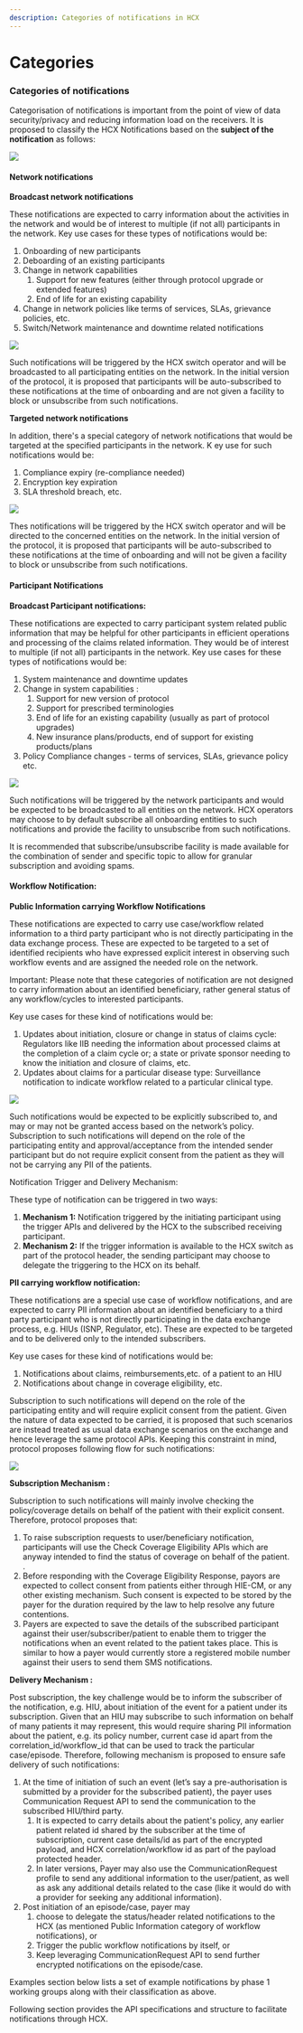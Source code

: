 ```yaml
---
description: Categories of notifications in HCX
---
```


# Categories

### Categories of notifications <a href="#_j3k234ghi2oh" id="_j3k234ghi2oh"></a>

Categorisation of notifications is important from the point of view of data security/privacy and reducing information load on the receivers. It is proposed to classify the HCX Notifications based on the **subject of the notification** as follows:

![](<../../../.gitbook/assets/0 (1)>)

#### **Network notifications**

**Broadcast network notifications**

These notifications are expected to carry information about the activities in the network and would be of interest to multiple (if not all) participants in the network. Key use cases for these types of notifications would be:

1. Onboarding of new participants
2. Deboarding of an existing participants
3. Change in network capabilities
   1. Support for new features (either through protocol upgrade or extended features)
   2. End of life for an existing capability
4. Change in network policies like terms of services, SLAs, grievance policies, etc.
5. Switch/Network maintenance and downtime related notifications

![](<../../../.gitbook/assets/1 (1)>)

Such notifications will be triggered by the HCX switch operator and will be broadcasted to all participating entities on the network. In the initial version of the protocol, it is proposed that participants will be auto-subscribed to these notifications at the time of onboarding and are not given a facility to block or unsubscribe from such notifications.

**Targeted network notifications**

In addition, there's a special category of network notifications that would be targeted at the specified participants in the network. K ey use for such notifications would be:

1. Compliance expiry (re-compliance needed)
2. Encryption key expiration
3. SLA threshold breach, etc.

![](<../../../.gitbook/assets/2 (1)>)

Thes notifications will be triggered by the HCX switch operator and will be directed to the concerned entities on the network. In the initial version of the protocol, it is proposed that participants will be auto-subscribed to these notifications at the time of onboarding and will not be given a facility to block or unsubscribe from such notifications.

#### **Participant Notifications**

**Broadcast Participant notifications:**

These notifications are expected to carry participant system related public information that may be helpful for other participants in efficient operations and processing of the claims related information. They would be of interest to multiple (if not all) participants in the network. Key use cases for these types of notifications would be:

1. System maintenance and downtime updates
2. Change in system capabilities :
   1. Support for new version of protocol
   2. Support for prescribed terminologies
   3. End of life for an existing capability (usually as part of protocol upgrades)
   4. New insurance plans/products, end of support for existing products/plans
3. Policy Compliance changes - terms of services, SLAs, grievance policy etc.

![](<../../../.gitbook/assets/3 (1)>)

Such notifications will be triggered by the network participants and would be expected to be broadcasted to all entities on the network. HCX operators may choose to by default subscribe all onboarding entities to such notifications and provide the facility to unsubscribe from such notifications.

It is recommended that subscribe/unsubscribe facility is made available for the combination of sender and specific topic to allow for granular subscription and avoiding spams.

#### **Workflow Notification:**

**Public Information carrying Workflow Notifications**

These notifications are expected to carry use case/workflow related information to a third party participant who is not directly participating in the data exchange process. These are expected to be targeted to a set of identified recipients who have expressed explicit interest in observing such workflow events and are assigned the needed role on the network.

Important: Please note that these categories of notification are not designed to carry information about an identified beneficiary, rather general status of any workflow/cycles to interested participants.

Key use cases for these kind of notifications would be:

1. Updates about initiation, closure or change in status of claims cycle: Regulators like IIB needing the information about processed claims at the completion of a claim cycle or; a state or private sponsor needing to know the initiation and closure of claims, etc.
2. Updates about claims for a particular disease type: Surveillance notification to indicate workflow related to a particular clinical type.

![](<../../../.gitbook/assets/4 (1)>)

Such notifications would be expected to be explicitly subscribed to, and may or may not be granted access based on the network’s policy. Subscription to such notifications will depend on the role of the participating entity and approval/acceptance from the intended sender participant but do not require explicit consent from the patient as they will not be carrying any PII of the patients.

Notification Trigger and Delivery Mechanism:

These type of notification can be triggered in two ways:

1. **Mechanism 1:** Notification triggered by the initiating participant using the trigger APIs and delivered by the HCX to the subscribed receiving participant.
2. **Mechanism 2:** If the trigger information is available to the HCX switch as part of the protocol header, the sending participant may choose to delegate the triggering to the HCX on its behalf.

**PII carrying workflow notification:**

These notifications are a special use case of workflow notifications, and are expected to carry PII information about an identified beneficiary to a third party participant who is not directly participating in the data exchange process, e.g. HIUs (ISNP, Regulator, etc). These are expected to be targeted and to be delivered only to the intended subscribers.

Key use cases for these kind of notifications would be:

1. Notifications about claims, reimbursements,etc. of a patient to an HIU
2. Notifications about change in coverage eligibility, etc.

Subscription to such notifications will depend on the role of the participating entity and will require explicit consent from the patient. Given the nature of data expected to be carried, it is proposed that such scenarios are instead treated as usual data exchange scenarios on the exchange and hence leverage the same protocol APIs. Keeping this constraint in mind, protocol proposes following flow for such notifications:

![](<../../../.gitbook/assets/5 (1)>)

**Subscription Mechanism :**

Subscription to such notifications will mainly involve checking the policy/coverage details on behalf of the patient with their explicit consent. Therefore, protocol proposes that:

1. To raise subscription requests to user/beneficiary notification, participants will use the Check Coverage Eligibility APIs which are anyway intended to find the status of coverage on behalf of the patient. .
2. Before responding with the Coverage Eligibility Response, payors are expected to collect consent from patients either through HIE-CM, or any other existing mechanism. Such consent is expected to be stored by the payer for the duration required by the law to help resolve any future contentions.
3. Payers are expected to save the details of the subscribed participant against their user/subscriber/patient to enable them to trigger the notifications when an event related to the patient takes place. This is similar to how a payer would currently store a registered mobile number against their users to send them SMS notifications.

**Delivery Mechanism :**

Post subscription, the key challenge would be to inform the subscriber of the notification, e.g. HIU, about initiation of the event for a patient under its subscription. Given that an HIU may subscribe to such information on behalf of many patients it may represent, this would require sharing PII information about the patient, e.g. its policy number, current case id apart from the correlation\_id/workflow\_id that can be used to track the particular case/episode. Therefore, following mechanism is proposed to ensure safe delivery of such notifications:

1. At the time of initiation of such an event (let’s say a pre-authorisation is submitted by a provider for the subscribed patient), the payer uses Communication Request API to send the communication to the subscribed HIU/third party.
   1. It is expected to carry details about the patient's policy, any earlier patient related id shared by the subscriber at the time of subscription, current case details/id as part of the encrypted payload, and HCX correlation/workflow id as part of the payload protected header.
   2. In later versions, Payer may also use the CommunicationRequest profile to send any additional information to the user/patient, as well as ask any additional details related to the case (like it would do with a provider for seeking any additional information).
2. Post initiation of an episode/case, payer may
   1. choose to delegate the status/header related notifications to the HCX (as mentioned Public Information category of workflow notifications), or
   2. Trigger the public workflow notifications by itself, or
   3. Keep leveraging CommunicationRequest API to send further encrypted notifications on the episode/case.

Examples section below lists a set of example notifications by phase 1 working groups along with their classification as above.

Following section provides the API specifications and structure to facilitate notifications through HCX.
